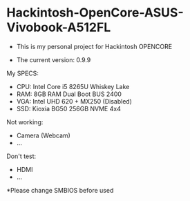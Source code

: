 # Hackintosh-OpenCore-ASUS-Vivobook-A512FL

- This is my personal project for Hackintosh OPENCORE

- The current version: 0.9.9

My SPECS:
- CPU: Intel Core i5 8265U Whiskey Lake
- RAM: 8GB RAM Dual Boot BUS 2400
- VGA: Intel UHD 620 + MX250 (Disabled)
- SSD: Kioxia BG50 256GB NVME 4x4

Not working:
- Camera (Webcam)
- ...

Don't test:
- HDMI
- ...

*Please change SMBIOS before used
